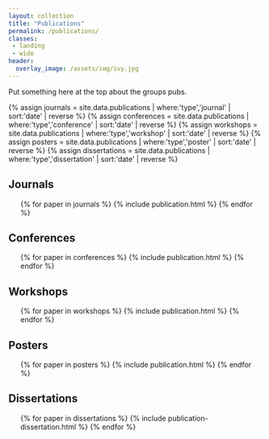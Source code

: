 ```yaml
---
layout: collection
title: "Publications"
permalink: /publications/
classes:
 - landing
 - wide
header:
  overlay_image: /assets/img/ivy.jpg
---
```


Put something here at the top about the groups pubs.
    
{% assign journals = site.data.publications | where:'type','journal' | sort:'date' | reverse %}
{% assign conferences = site.data.publications | where:'type','conference' | sort:'date' | reverse %}
{% assign workshops = site.data.publications | where:'type','workshop' | sort:'date' | reverse %}
{% assign posters = site.data.publications | where:'type','poster' | sort:'date' | reverse %}
{% assign dissertations = site.data.publications | where:'type','dissertation' | sort:'date' | reverse %}

<h2>Journals</h2>
<ul>        
{% for paper in journals %}
{% include publication.html %}
{% endfor %}
</ul> 

<h2>Conferences</h2>
<ul>        
{% for paper in conferences %}
{% include publication.html %}
{% endfor %}
</ul> 

<h2>Workshops</h2>
<ul>        
{% for paper in workshops %}
{% include publication.html %}
{% endfor %}
</ul> 

<h2>Posters</h2>
<ul>        
{% for paper in posters %}
{% include publication.html %}
{% endfor %}
</ul> 
    
<h2>Dissertations</h2>
<ul>
{% for paper in dissertations %}
{% include publication-dissertation.html %}
{% endfor %}
</ul>
